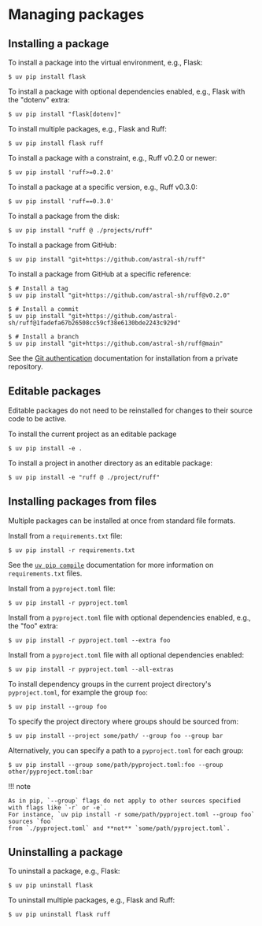 # Managing packages

## Installing a package

To install a package into the virtual environment, e.g., Flask:

```console
$ uv pip install flask
```

To install a package with optional dependencies enabled, e.g., Flask with the "dotenv" extra:

```console
$ uv pip install "flask[dotenv]"
```

To install multiple packages, e.g., Flask and Ruff:

```console
$ uv pip install flask ruff
```

To install a package with a constraint, e.g., Ruff v0.2.0 or newer:

```console
$ uv pip install 'ruff>=0.2.0'
```

To install a package at a specific version, e.g., Ruff v0.3.0:

```console
$ uv pip install 'ruff==0.3.0'
```

To install a package from the disk:

```console
$ uv pip install "ruff @ ./projects/ruff"
```

To install a package from GitHub:

```console
$ uv pip install "git+https://github.com/astral-sh/ruff"
```

To install a package from GitHub at a specific reference:

```console
$ # Install a tag
$ uv pip install "git+https://github.com/astral-sh/ruff@v0.2.0"

$ # Install a commit
$ uv pip install "git+https://github.com/astral-sh/ruff@1fadefa67b26508cc59cf38e6130bde2243c929d"

$ # Install a branch
$ uv pip install "git+https://github.com/astral-sh/ruff@main"
```

See the [Git authentication](../configuration/authentication.md#git-authentication) documentation
for installation from a private repository.

## Editable packages

Editable packages do not need to be reinstalled for changes to their source code to be active.

To install the current project as an editable package

```console
$ uv pip install -e .
```

To install a project in another directory as an editable package:

```console
$ uv pip install -e "ruff @ ./project/ruff"
```

## Installing packages from files

Multiple packages can be installed at once from standard file formats.

Install from a `requirements.txt` file:

```console
$ uv pip install -r requirements.txt
```

See the [`uv pip compile`](./compile.md) documentation for more information on `requirements.txt`
files.

Install from a `pyproject.toml` file:

```console
$ uv pip install -r pyproject.toml
```

Install from a `pyproject.toml` file with optional dependencies enabled, e.g., the "foo" extra:

```console
$ uv pip install -r pyproject.toml --extra foo
```

Install from a `pyproject.toml` file with all optional dependencies enabled:

```console
$ uv pip install -r pyproject.toml --all-extras
```

To install dependency groups in the current project directory's `pyproject.toml`, for example the
group `foo`:

```console
$ uv pip install --group foo
```

To specify the project directory where groups should be sourced from:

```console
$ uv pip install --project some/path/ --group foo --group bar
```

Alternatively, you can specify a path to a `pyproject.toml` for each group:

```console
$ uv pip install --group some/path/pyproject.toml:foo --group other/pyproject.toml:bar
```

!!! note

    As in pip, `--group` flags do not apply to other sources specified with flags like `-r` or -e`.
    For instance, `uv pip install -r some/path/pyproject.toml --group foo` sources `foo`
    from `./pyproject.toml` and **not** `some/path/pyproject.toml`.

## Uninstalling a package

To uninstall a package, e.g., Flask:

```console
$ uv pip uninstall flask
```

To uninstall multiple packages, e.g., Flask and Ruff:

```console
$ uv pip uninstall flask ruff
```
